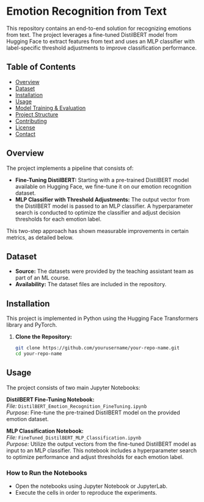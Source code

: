 # Emotion Recognition from Text

This repository contains an end-to-end solution for recognizing emotions from text. The project leverages a fine-tuned DistilBERT model from Hugging Face to extract features from text and uses an MLP classifier with label-specific threshold adjustments to improve classification performance.

## Table of Contents

- [Overview](#overview)
- [Dataset](#dataset)
- [Installation](#installation)
- [Usage](#usage)
- [Model Training & Evaluation](#model-training--evaluation)
- [Project Structure](#project-structure)
- [Contributing](#contributing)
- [License](#license)
- [Contact](#contact)

## Overview

The project implements a pipeline that consists of:

- **Fine-Tuning DistilBERT:** Starting with a pre-trained DistilBERT model available on Hugging Face, we fine-tune it on our emotion recognition dataset.
- **MLP Classifier with Threshold Adjustments:** The output vector from the DistilBERT model is passed to an MLP classifier. A hyperparameter search is conducted to optimize the classifier and adjust decision thresholds for each emotion label.

This two-step approach has shown measurable improvements in certain metrics, as detailed below.

## Dataset

- **Source:** The datasets were provided by the teaching assistant team as part of an ML course.
- **Availability:** The dataset files are included in the repository.

## Installation

This project is implemented in Python using the Hugging Face Transformers library and PyTorch.

1. **Clone the Repository:**

   ```bash
   git clone https://github.com/yourusername/your-repo-name.git
   cd your-repo-name

## Usage

The project consists of two main Jupyter Notebooks:

**DistilBERT Fine-Tuning Notebook:**  
*File:* `DistilBERT_Emotion_Recognition_FineTuning.ipynb`  
*Purpose:* Fine-tune the pre-trained DistilBERT model on the provided emotion dataset.

**MLP Classification Notebook:**  
*File:* `FineTuned_DistilBERT_MLP_Classification.ipynb`  
*Purpose:* Utilize the output vectors from the fine-tuned DistilBERT model as input to an MLP classifier. This notebook includes a hyperparameter search to optimize performance and adjust thresholds for each emotion label.

### How to Run the Notebooks

- Open the notebooks using Jupyter Notebook or JupyterLab.
- Execute the cells in order to reproduce the experiments.
